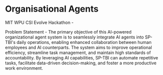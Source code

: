 # Organisational Agents
MIT WPU CSI Evolve Hackathon - 

Problem Statement - 
The primary objective of this AI-powered organizational agent system is to seamlessly
integrate AI agents into SP-TBI's daily operations, enabling enhanced collaboration
between human employees and AI counterparts. The system aims to improve operational
efficiency, streamline task management, and maintain high standards of accountability. By
leveraging AI capabilities, SP-TBI can automate repetitive tasks, facilitate data-driven
decision-making, and foster a more productive work environment.
